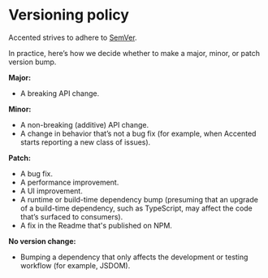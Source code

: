 # Versioning policy

Accented strives to adhere to [SemVer](https://semver.org/).

In practice, here’s how we decide whether to make a major, minor, or patch version bump.

**Major:**

- A breaking API change.

**Minor:**

- A non-breaking (additive) API change.
- A change in behavior that’s not a bug fix (for example, when Accented starts reporting a new class of issues).

**Patch:**

- A bug fix.
- A performance improvement.
- A UI improvement.
- A runtime or build-time dependency bump (presuming that an upgrade of a build-time dependency, such as TypeScript, may affect the code that’s surfaced to consumers).
- A fix in the Readme that's published on NPM.

**No version change:**

- Bumping a dependency that only affects the development or testing workflow (for example, JSDOM).

